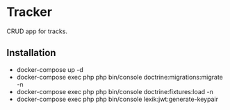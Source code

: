 # Tracker
CRUD app for tracks.

## Installation
- docker-compose up -d
- docker-compose exec php php bin/console doctrine:migrations:migrate -n
- docker-compose exec php php bin/console doctrine:fixtures:load -n
- docker-compose exec php php bin/console lexik:jwt:generate-keypair
